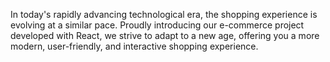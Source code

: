 In today's rapidly advancing technological era, the shopping experience is evolving at a similar pace. Proudly introducing our e-commerce project developed with React, we strive to adapt to a new age, offering you a more modern, user-friendly, and interactive shopping experience.

